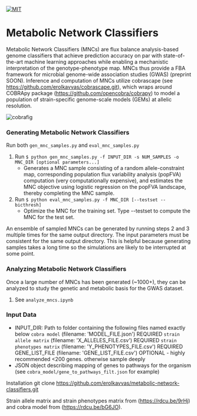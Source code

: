 [![MIT](https://img.shields.io/pypi/l/Escher.svg)](https://github.com/erolkavvas/escher/blob/master/LICENSE)

# Metabolic Network Classifiers

Metabolic Network Classifiers (MNCs) are flux balance analysis-based genome classifiers that achieve prediction accuracy on par with state-of-the-art machine learning approaches while enabling a mechanistic interpretation of the genotype-phenotype map. MNCs thus provide a FBA framework for microbial genome-wide association studies (GWAS) (preprint SOON). Inference and computation of MNCs utilize cobrascape (see https://github.com/erolkavvas/cobrascape.git), which wraps around COBRApy package (https://github.com/opencobra/cobrapy) to model a population of strain-specific genome-scale models (GEMs) at allelic resolution.

![cobrafig](/metabolic-network-classifiers\_MNC\_overview.png?raw=true)

### Generating Metabolic Network Classifiers
Run both `gen_mnc_samples.py` and `eval_mnc_samples.py`
1. Run `$ python gen_mnc_samples.py -f INPUT_DIR -s NUM_SAMPLES -o MNC_DIR [optional parameters...]`
	- Generates a MNC sample consisting of a random allele-constraint map, corresponding population flux variability analysis (popFVA) computation (very computationally expensive), and estimates the MNC objective using logistic regression on the popFVA landscape, thereby completing the MNC sample.
2. Run `$ python eval_mnc_samples.py -f MNC_DIR [--testset --bicthresh]`
	- Optimize the MNC for the training set. Type --testset to compute the MNC for the test set.

An ensemble of sampled MNCs can be generated by running steps 2 and 3 multiple times for the same output directory. The input parameters must be consistent for the same output directory. This is helpful because generating samples takes a long time so the simulations are likely to be interrupted at some point.

### Analyzing Metabolic Network Classifiers
Once a large number of MNCs has been generated (~1000+), they can be analyzed to study the genetic and metabolic basis for the GWAS dataset.
1. See `analyze_mncs.ipynb`

### Input Data
- INPUT_DIR: Path to folder containing the following files named exactly below
    `cobra model`                 (filename: 'MODEL_FILE.json')       REQUIRED
    `strain allele matrix`        (filename: 'X_ALLELES_FILE.csv')    REQUIRED
    `strain phenotypes matrix`    (filename: 'Y_PHENOTYPES_FILE.csv') REQUIRED
    GENE_LIST_FILE              (filename: 'GENE_LIST_FILE.csv')    OPTIONAL - highly recommended <200 genes. otherwise sample deeply
- JSON object describing mapping of genes to pathways for the organism (see `cobra_model/gene_to_pathways_filt.json` for example)

Installation
	git clone https://github.com/erolkavvas/metabolic-network-classifiers.git

Strain allele matrix and strain phenotypes matrix from (https://rdcu.be/9rHj) and cobra model from (https://rdcu.be/bG6JO).
